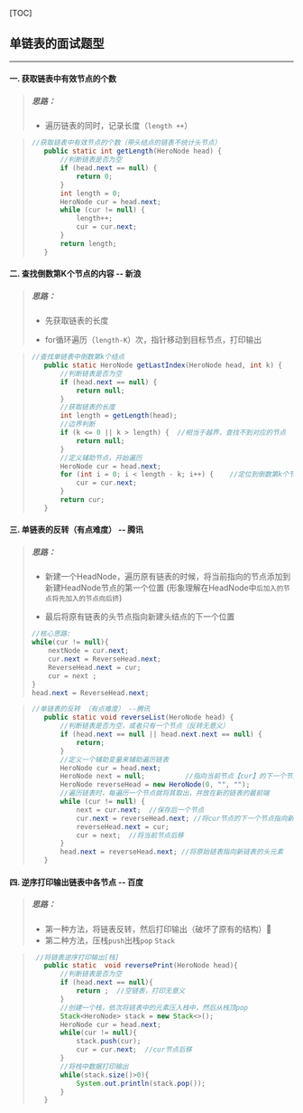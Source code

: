 [TOC]



## 单链表的面试题型

<hr>

#### 一. 获取链表中有效节点的个数

>##### 思路：
>
>+ 遍历链表的同时，记录长度（`length ++`）

>```java
>//获取链表中有效节点的个数（带头结点的链表不统计头节点）
>    public static int getLength(HeroNode head) {
>        //判断链表是否为空
>        if (head.next == null) {
>            return 0;
>        }
>        int length = 0;
>        HeroNode cur = head.next;
>        while (cur != null) {
>            length++;
>            cur = cur.next;
>        }
>        return length;
>    }
>```

#### 二. 查找倒数第K个节点的内容 -- 新浪

>##### 思路：
>
>+ 先获取链表的长度
>
>+ for循环遍历（`length-K`）次，指针移动到目标节点，打印输出

>```java
> //查找单链表中倒数第k个结点
>    public static HeroNode getLastIndex(HeroNode head, int k) {
>        //判断链表是否为空
>        if (head.next == null) {
>            return null;
>        }
>        //获取链表的长度
>        int length = getLength(head);
>        //边界判断
>        if (k <= 0 || k > length) {  //相当于越界，查找不到对应的节点
>            return null;
>        }
>        //定义辅助节点，开始遍历
>        HeroNode cur = head.next;
>        for (int i = 0; i < length - k; i++) {    //定位到倒数第k个节点
>            cur = cur.next;
>        }
>        return cur;
>    }
>```

#### 三. 单链表的反转（有点难度） -- 腾讯

>##### 思路：
>
>+ 新建一个HeadNode，遍历原有链表的时候，将当前指向的节点添加到新建HeadNode节点的第一个位置 (形象理解在HeadNode中`后加入的节点将先加入的节点向后挤`)
>
>+ 最后将原有链表的头节点指向新建头结点的下一个位置
>
>  ```java
>  //核心思路:
>  while(cur != null){
>      nextNode = cur.next; 
>      cur.next = ReverseHead.next;
>      ReverseHead.next = cur;
>      cur = next ;
>  }
>  head.next = ReverseHead.next;
>  ```

>```java
>//单链表的反转 （有点难度） --腾讯
>    public static void reverseList(HeroNode head) {
>        //判断链表是否为空，或者只有一个节点（反转无意义）
>        if (head.next == null || head.next.next == null) {
>            return;
>        }
>        //定义一个辅助变量来辅助遍历链表
>        HeroNode cur = head.next;
>        HeroNode next = null;          //指向当前节点【cur】的下一个节点
>        HeroNode reverseHead = new HeroNode(0, "", "");
>        //遍历链表时，每遍历一个节点就将其取出，并放在新的链表的最前端
>        while (cur != null) {
>            next = cur.next;  //保存后一个节点
>            cur.next = reverseHead.next; //将cur节点的下一个节点指向新链表的最前端
>            reverseHead.next = cur;
>            cur = next;  //将当前节点后移
>        }
>        head.next = reverseHead.next; //将原始链表指向新链表的头元素
>    }
>```

#### 四. 逆序打印输出链表中各节点 -- 百度

>##### 思路：
>
>+ 第一种方法，将链表反转，然后打印输出（破坏了原有的结构）:small_red_triangle:
>+ 第二种方法，压栈`push`出栈`pop`    `Stack`

>```java
>  //将链表逆序打印输出[栈]
>    public static  void reversePrint(HeroNode head){
>        //判断链表是否为空
>        if (head.next == null){
>            return ;  //空链表，打印无意义
>        }
>        //创建一个栈，依次将链表中的元素压入栈中，然后从栈顶pop
>        Stack<HeroNode> stack = new Stack<>();
>        HeroNode cur = head.next;
>        while(cur != null){
>            stack.push(cur);
>            cur = cur.next;  //cur节点后移
>        }
>        //将栈中数据打印输出
>        while(stack.size()>0){
>            System.out.println(stack.pop());
>        }
>    }
>```